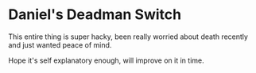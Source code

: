 # Daniel's Deadman Switch

This entire thing is super hacky, been really worried about death recently and just wanted peace of mind.

Hope it's self explanatory enough, will improve on it in time.